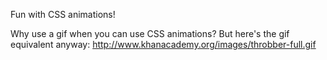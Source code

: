 Fun with CSS animations!

Why use a gif when you can use CSS animations?
But here's the gif equivalent anyway:
http://www.khanacademy.org/images/throbber-full.gif
